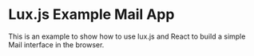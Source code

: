 # Lux.js Example Mail App

This is an example to show how to use lux.js and React to build a simple Mail interface in the browser.

